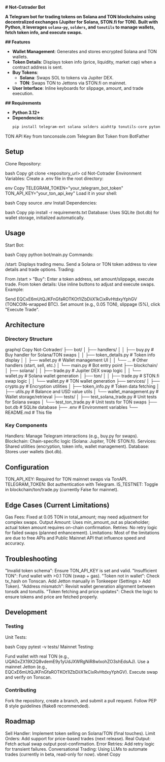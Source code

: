 **# Not-Cotrader Bot**

**A Telegram bot for trading tokens on Solana and TON blockchains using decentralized exchanges (Jupiter for Solana, STON.fi for TON). Built with Python, it leverages `solana-py`, `solders`, and `tonutils` to manage wallets, fetch token info, and execute swaps.**

**## Features**

- **Wallet Management**: Generates and stores encrypted Solana and TON wallets.
- **Token Details**: Displays token info (price, liquidity, market cap) when a contract address is sent.
- **Buy Tokens**:
  - **Solana**: Swaps SOL to tokens via Jupiter DEX.
  - **TON**: Swaps TON to Jettons via STON.fi on mainnet.
- **User Interface**: Inline keyboards for slippage, amount, and trade execution.

**## Requirements**

- **Python 3.12+**
- **Dependencies**:
  ```bash
  pip install telegram-ext solana solders aiohttp tonutils-core pytoniq-core python-dotenv
TON API Key from tonconsole.com
Telegram Bot Token from BotFather
## Setup

Clone Repository:

bash
Copy
git clone <repository_url>
cd Not-Cotrader
Environment Variables: Create a .env file in the root directory:

env
Copy
TELEGRAM_TOKEN="your_telegram_bot_token"
TON_API_KEY="your_ton_api_key"
Load it in your shell:

bash
Copy
source .env
Install Dependencies:

bash
Copy
pip install -r requirements.txt
Database: Uses SQLite (bot.db) for wallet storage, initialized automatically.

## Usage

Start Bot:

bash
Copy
python bot/main.py
Commands:

/start: Displays trading menu.
Send a Solana or TON token address to view details and trade options.
Trading:

From /start > "Buy": Enter a token address, set amount/slippage, execute trade.
From token details: Use inline buttons to adjust and execute swaps.
Example:

Send EQCxE6mUtQJKFnGfaROTKOt1lZbDiiX1kCixRvHtdxyYphGV (TONCOIN-wrapped BTC).
Set amount (e.g., 0.05 TON), slippage (5%), click "Execute Trade".
## Architecture

### Directory Structure

graphql
Copy
Not-Cotrader/
├── bot/
│   ├── handlers/
│   │   ├── buy.py               # Buy handler for Solana/TON swaps
│   │   ├── token_details.py      # Token info display
│   │   ├── wallet.py             # Wallet management UI
│   │   └── ...                   # Other handlers (start, sell, etc.)
│   └── main.py                   # Bot entry point
├── blockchain/
│   ├── solana/
│   │   ├── trade.py              # Jupiter DEX swap logic
│   │   └── wallet.py             # Solana wallet generation
│   ├── ton/
│   │   ├── trade.py              # STON.fi swap logic
│   │   └── wallet.py             # TON wallet generation
├── services/
│   ├── crypto.py                # Encryption utilities
│   ├── token_info.py            # Token data fetching
│   ├── utils.py                 # Balance and USD value utils
│   └── wallet_management.py     # Wallet storage/retrieval
├── tests/
│   ├── test_solana_trade.py     # Unit tests for Solana swaps
│   └── test_ton_trade.py        # Unit tests for TON swaps
├── bot.db                       # SQLite database
├── .env                         # Environment variables
└── README.md                    # This file
### Key Components

Handlers: Manage Telegram interactions (e.g., buy.py for swaps).
Blockchain: Chain-specific logic (Solana: Jupiter, TON: STON.fi).
Services: Shared utilities (encryption, token info, wallet management).
Database: Stores user wallets (bot.db).
## Configuration

TON_API_KEY: Required for TON mainnet swaps via TonAPI.
TELEGRAM_TOKEN: Bot authentication with Telegram.
IS_TESTNET: Toggle in blockchain/ton/trade.py (currently False for mainnet).
## Edge Cases (Current Limitations)

Gas Fees: Fixed at 0.05 TON in total_amount; may need adjustment for complex swaps.
Output Amount: Uses min_amount_out as placeholder; actual token amount requires on-chain confirmation.
Retries: No retry logic for failed swaps (planned enhancement).
Limitations: Most of the limitations are due to free APIs and Public Mainnet API that influence speed and accuracy.
## Troubleshooting

"Invalid token schema": Ensure TON_API_KEY is set and valid.
"Insufficient TON": Fund wallet with >0.1 TON (swap + gas).
"Token not in wallet":
Check tx_hash on Tonscan.
Add Jetton manually in Tonkeeper (Settings > Add Token).
"Address mismatch": Revisit wallet generation alignment between tonsdk and tonutils.
"Token fetching and price updates": Check the logic to ensure tokens and price are fetched properly.
## Development

### Testing

Unit Tests:

bash
Copy
pytest -v tests/
Mainnet Testing:

Fund wallet with real TON (e.g., UQAGxZX19X2Q8vdemE9y1yUdJXWRgNiR8wIxohZO3shEdsAJ).
Use a mainnet Jetton (e.g., EQCxE6mUtQJKFnGfaROTKOt1lZbDiiX1kCixRvHtdxyYphGV).
Execute swap and verify on Tonscan.
### Contributing

Fork the repository, create a branch, and submit a pull request.
Follow PEP 8 style guidelines (flake8 recommended).
## Roadmap

Sell Handler: Implement token selling on Solana/TON (final touches).
Limit Orders: Add support for price-based trades (next release).
Real Output: Fetch actual swap output post-confirmation.
Error Retries: Add retry logic for transient failures.
Conversational Trading: Using LLMs to automate trades (currently in beta, read-only for now).
vbnet
Copy
